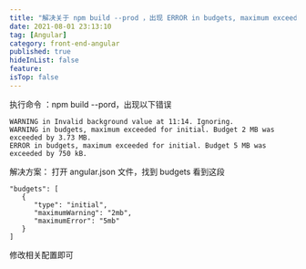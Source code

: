 ```yaml
---
title: "解决关于 npm build --prod ，出现 ERROR in budgets, maximum exceeded for initial. "
date: 2021-08-01 23:13:10
tag: [Angular]
category: front-end-angular
published: true
hideInList: false
feature:
isTop: false
---
```


执行命令 ：npm build --pord，出现以下错误

```
WARNING in Invalid background value at 11:14. Ignoring.
WARNING in budgets, maximum exceeded for initial. Budget 2 MB was exceeded by 3.73 MB.
ERROR in budgets, maximum exceeded for initial. Budget 5 MB was exceeded by 750 kB.
```

解决方案：
打开 angular.json 文件，找到 budgets 看到这段

```
"budgets": [
   {
      "type": "initial",
      "maximumWarning": "2mb",
      "maximumError": "5mb"
   }
]
```

修改相关配置即可
